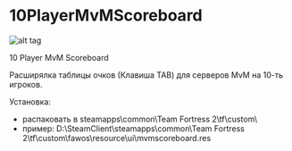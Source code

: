 # 10PlayerMvMScoreboard

![alt tag](http://images.akamai.steamusercontent.com/ugc/258210011772076604/F7301C72CA5AB55DD3B8C3990E91C06D3EA34720/)

10 Player MvM Scoreboard

Расширялка таблицы очков (Клавиша TAB) для серверов MvM на 10-ть игроков.

Установка:
- распаковать в steamapps\common\Team Fortress 2\tf\custom\
- пример: D:\SteamClient\steamapps\common\Team Fortress 2\tf\custom\fawos\resource\ui\mvmscoreboard.res
